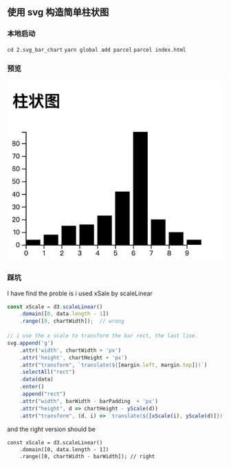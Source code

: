 ## 使用 svg 构造简单柱状图

### 本地启动
`cd 2.svg_bar_chart`
`yarn global add parcel`
`parcel index.html`

### 预览
![image](https://raw.githubusercontent.com/stupidehorizon/learn-d3/master/img/2.1.png)

### 踩坑

I have find the proble is i used xSale by scaleLinear

```js
const xScale = d3.scaleLinear()
    .domain([0, data.length - 1])
    .range([0, chartWidth]);  // wrong

// i use the x scale to transform the bar rect, the last line.
svg.append('g')
    .attr('width', chartWidth + 'px')
    .attr('height', chartHeight + 'px')
    .attr("transform", `translate(${[margin.left, margin.top]})`)
    .selectAll("rect")
    .data(data)
    .enter()
    .append("rect")
    .attr("width", barWidth - barPadding  + 'px')
    .attr("height", d => chartHeight - yScale(d))
    .attr("transform", (d, i) => `translate(${[xScale(i), yScale(d)]})`)
```
and the right version should be
```
const xScale = d3.scaleLinear()
    .domain([0, data.length - 1])
    .range([0, chartWidth - barWidth]); // right
```